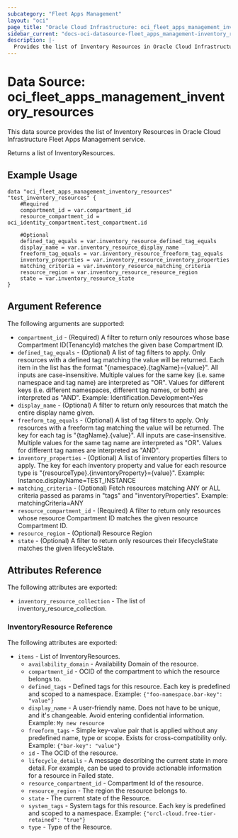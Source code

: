 ```yaml
---
subcategory: "Fleet Apps Management"
layout: "oci"
page_title: "Oracle Cloud Infrastructure: oci_fleet_apps_management_inventory_resources"
sidebar_current: "docs-oci-datasource-fleet_apps_management-inventory_resources"
description: |-
  Provides the list of Inventory Resources in Oracle Cloud Infrastructure Fleet Apps Management service
---
```


# Data Source: oci_fleet_apps_management_inventory_resources
This data source provides the list of Inventory Resources in Oracle Cloud Infrastructure Fleet Apps Management service.

Returns a list of InventoryResources.


## Example Usage

```hcl
data "oci_fleet_apps_management_inventory_resources" "test_inventory_resources" {
	#Required
	compartment_id = var.compartment_id
	resource_compartment_id = oci_identity_compartment.test_compartment.id

	#Optional
	defined_tag_equals = var.inventory_resource_defined_tag_equals
	display_name = var.inventory_resource_display_name
	freeform_tag_equals = var.inventory_resource_freeform_tag_equals
	inventory_properties = var.inventory_resource_inventory_properties
	matching_criteria = var.inventory_resource_matching_criteria
	resource_region = var.inventory_resource_resource_region
	state = var.inventory_resource_state
}
```

## Argument Reference

The following arguments are supported:

* `compartment_id` - (Required) A filter to return only resources whose base Compartment ID(TenancyId) matches the given base Compartment ID.
* `defined_tag_equals` - (Optional) A list of tag filters to apply.  Only resources with a defined tag matching the value will be returned. Each item in the list has the format "{namespace}.{tagName}={value}".  All inputs are case-insensitive. Multiple values for the same key (i.e. same namespace and tag name) are interpreted as "OR". Values for different keys (i.e. different namespaces, different tag names, or both) are interpreted as "AND". Example: Identification.Development=Yes 
* `display_name` - (Optional) A filter to return only resources that match the entire display name given.
* `freeform_tag_equals` - (Optional) A list of tag filters to apply.  Only resources with a freeform tag matching the value will be returned. The key for each tag is "{tagName}.{value}".  All inputs are case-insensitive. Multiple values for the same tag name are interpreted as "OR".  Values for different tag names are interpreted as "AND". 
* `inventory_properties` - (Optional) A list of inventory properties filters to apply. The key for each inventory property and value for each resource type is "{resourceType}.{inventoryProperty}={value}". Example: Instance.displayName=TEST_INSTANCE 
* `matching_criteria` - (Optional) Fetch resources matching ANY or ALL criteria passed as params in "tags" and "inventoryProperties". Example: matchingCriteria=ANY 
* `resource_compartment_id` - (Required) A filter to return only resources whose resource Compartment ID matches the given resource Compartment ID.
* `resource_region` - (Optional) Resource Region
* `state` - (Optional) A filter to return only resources their lifecycleState matches the given lifecycleState.


## Attributes Reference

The following attributes are exported:

* `inventory_resource_collection` - The list of inventory_resource_collection.

### InventoryResource Reference

The following attributes are exported:

* `items` - List of InventoryResources.
	* `availability_domain` - Availability Domain of the resource.
	* `compartment_id` - OCID of the compartment to which the resource belongs to.
	* `defined_tags` - Defined tags for this resource. Each key is predefined and scoped to a namespace. Example: `{"foo-namespace.bar-key": "value"}` 
	* `display_name` - A user-friendly name. Does not have to be unique, and it's changeable. Avoid entering confidential information.  Example: `My new resource` 
	* `freeform_tags` - Simple key-value pair that is applied without any predefined name, type or scope. Exists for cross-compatibility only. Example: `{"bar-key": "value"}` 
	* `id` - The OCID of the resource.
	* `lifecycle_details` - A message describing the current state in more detail. For example, can be used to provide actionable information for a resource in Failed state.
	* `resource_compartment_id` - Compartment Id of the resource.
	* `resource_region` - The region the resource belongs to.
	* `state` - The current state of the Resource.
	* `system_tags` - System tags for this resource. Each key is predefined and scoped to a namespace. Example: `{"orcl-cloud.free-tier-retained": "true"}` 
	* `type` - Type of the Resource.

